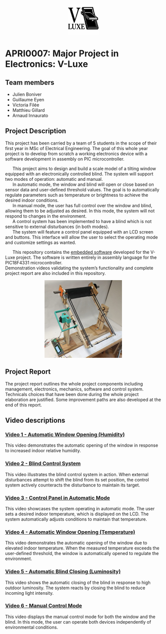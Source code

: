 <div align="center">
<img src="/Images/logo_png.png" width="100" height="100">
</div>

# APRI0007: Major Project in Electronics: V-Luxe
## Team members
* Julien Boniver
* Guillaume Eyen
* Victoria Filée
* Matthieu Gillard
* Arnaud Innaurato

## Project Description
  This project has been carried by a team of 5 students in the scope of their first year in MSc of Electrical Engineering. The goal of this whole year project is to develop from scratch a working electronics device with a software development in assembly on PIC microcontroller.  
  
&nbsp;&nbsp;&nbsp;&nbsp;&nbsp;&nbsp;This project aims to design and build a scale model of a tilting window equipped with an electronically controlled blind. The system will support two modes of operation: automatic and manual.  
&nbsp;&nbsp;&nbsp;&nbsp;&nbsp;&nbsp;In automatic mode, the window and blind will open or close based on sensor data and user-defined threshold values. The goal is to automatically regulate parameters such as temperature or brightness to achieve the desired indoor conditions.  
&nbsp;&nbsp;&nbsp;&nbsp;&nbsp;&nbsp;In manual mode, the user has full control over the window and blind, allowing them to be adjusted as desired. In this mode, the system will not respond to changes in the environment.  
&nbsp;&nbsp;&nbsp;&nbsp;&nbsp;&nbsp;A control system has been implemented to have a blind which is not sensitive to external disturbances (in both modes).  
&nbsp;&nbsp;&nbsp;&nbsp;&nbsp;&nbsp;The system will feature a control panel equipped with an LCD screen and buttons. This interface will allow the user to select the operating mode and customize settings as wanted.  

&nbsp;&nbsp;&nbsp;&nbsp;&nbsp;&nbsp;This repository contains the [embedded software](https://github.com/Arnaudinnau/APRI0007_VLuxe/blob/main/V_Luxe_Code.asm) developed for the V-Luxe project. The software is written entirely in assembly language for the PIC18F4331 microcontroller.   
Demonstration videos validating the system’s functionality and complete project report are also included in this repository.  

<div align="center">
  <img src="/Images/Final_Structure.jpeg" width="250" height="250">
</div>

## Project Report
The project report outlines the whole project components including management, electronics, mechanics, software and control system. Technicals choices that have been done during the whole project elaboration are justified. Some improvement paths are also developed at the end of this report.

## Video descriptions
### [Video 1 - Automatic Window Opening (Humidity)](https://github.com/Arnaudinnau/APRI0007_VLuxe/blob/main/Videos/1.mp4)
This video demonstrates the automatic opening of the window in response to increased indoor relative humidity.

### [Video 2 - Blind Control System](https://github.com/Arnaudinnau/APRI0007_VLuxe/blob/main/Videos/2.mp4)
This video illustrates the blind control system in action. When external disturbances attempt to shift the blind from its set position, the control system actively counteracts the disturbance to maintain its target.

### [Video 3 - Control Panel in Automatic Mode](https://github.com/Arnaudinnau/APRI0007_VLuxe/blob/main/Videos/3.mp4)
This video showcases the system operating in automatic mode. The user sets a desired indoor temperature, which is displayed on the LCD. The system automatically adjusts conditions to maintain that temperature.

### [Video 4 - Automatic Window Opening (Temperature)](https://github.com/Arnaudinnau/APRI0007_VLuxe/blob/main/Videos/4.mp4)
This video demonstrates the automatic opening of the window due to elevated indoor temperature. When the measured temperature exceeds the user-defined threshold, the window is automatically opened to regulate the environment.

### [Video 5 - Automatic Blind Closing (Luminosity)](https://github.com/Arnaudinnau/APRI0007_VLuxe/blob/main/Videos/5.mp4)
This video shows the automatic closing of the blind in response to high outdoor luminosity. The system reacts by closing the blind to reduce incoming light intensity.

### [Video 6 - Manual Control Mode](https://github.com/Arnaudinnau/APRI0007_VLuxe/blob/main/Videos/6.mp4)
This video displays the manual control mode for both the window and the blind. In this mode, the user can operate both devices independently of environmental conditions.

